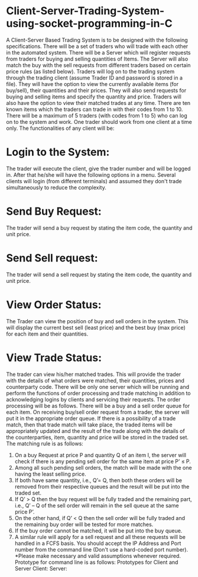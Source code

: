 # Client-Server-Trading-System-using-socket-programming-in-C

A Client-Server Based Trading System is to be designed with the following specifications. There will be a set of
traders who will trade with each other in the automated system. There will be a Server which will register
requests from traders for buying and selling quantities of Items. The Server will also match the buy with the sell
requests from different traders based on certain price rules (as listed below). Traders will log on to the trading
system through the trading client (assume Trader ID and password is stored in a file). They will have the option
to view the currently available items (for buy/sell), their quantities and their prices. They will also send
requests for buying and selling items and specify the quantity and price. Traders will also have the option to
view their matched trades at any time. There are ten known items which the traders can trade in with their
codes from 1 to 10. There will be a maximum of 5 traders (with codes from 1 to 5) who can log on to the system
and work. One trader should work from one client at a time only.
The functionalities of any client will be:
# Login to the System: 
The trader will execute the client, give the trader number and will be logged in.
After that he/she will have the following options in a menu. Several clients will login (from different
terminals) and assumed they don't trade simultaneously to reduce the complexity.
# Send Buy Request: 
The trader will send a buy request by stating the item code, the quantity and unit
price.
# Send Sell request: 
The trader will send a sell request by stating the item code, the quantity and unit
price.
# View Order Status: 
The Trader can view the position of buy and sell orders in the system. This will
display the current best sell (least price) and the best buy (max price) for each item and their quantities.
# View Trade Status: 
The trader can view his/her matched trades. This will provide the trader with the
details of what orders were matched, their quantities, prices and counterparty code.
There will be only one server which will be running and perform the functions of order processing and trade
matching in addition to acknowledging logins by clients and servicing their requests. The order processing will
be as follows. There will be a buy and a sell order queue for each item. On receiving buy/sell order request from
a trader, the server will put it in the appropriate order queue. If there is a possibility of a trade match, then that
trade match will take place, the traded items will be appropriately updated and the result of the trade along
with the details of the counterparties, item, quantity and price will be stored in the traded set. The matching
rule is as follows:
1. On a buy Request at price P and quantity Q of an item I, the server will check if there is any pending sell
order for the same item at price P’ ≤ P.
2. Among all such pending sell orders, the match will be made with the one having the least selling price.
3. If both have same quantity, i.e., Q’= Q, then both these orders will be removed from their respective
queues and the result will be put into the traded set.
4. If Q’ > Q then the buy request will be fully traded and the remaining part, i.e., Q’ – Q of the sell order will
remain in the sell queue at the same price P’.
5. On the other hand, if Q’ < Q then the sell order will be fully traded and the remaining buy order will be
tested for more matches.
6. If the buy order cannot be matched, it will be put into the buy queue.
7. A similar rule will apply for a sell request and all these requests will be handled in a FCFS basis.
You should accept the IP Address and Port number from the command line (Don't use a hard-coded port
number). *Please make necessary and valid assumptions whenever required.
Prototype for command line is as follows:
Prototypes for Client and Server
Client: <executable code><Server IP Address><Server Port number>
Server: <executable code><Server Port number>
